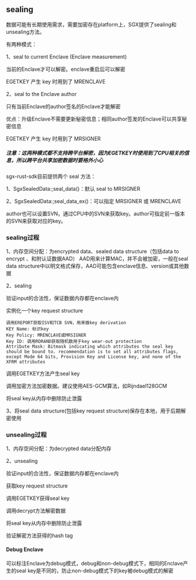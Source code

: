 ## sealing

数据可能有长期使用需求，需要加密存在platform上，SGX提供了sealing和unsealing方法。

有两种模式：

1、seal to current Enclave (Enclave measurement)

当前的Enclave才可以解密。enclave重启后可以解密

EGETKEY 产生 key 时用到了 MRENCLAVE

2、seal to the Enclave author

只有当前Enclave的author签名的Enclave才能解密

优点：升级Enclave不需要更新秘密信息；相同author签发的Enclave可以共享秘密信息

EGETKEY 产生 key 时用到了 MRSIGNER

##### 注意：这两种模式都不支持跨平台解密，因为EGETKEY时使用到了CPU相关的信息，所以跨平台共享加密数据时要格外小心

sgx-rust-sdk目前提供两个 seal 方法：

1、SgxSealedData:;seal_data()：默认 seal to MRSIGNER

2、SgxSealedData:;seal_data_ex()：可以指定 MRSIGNER 或 MRENCLAVE

author也可以设置SVN，通过CPU中的SVN来获取key。author可指定前一版本的SVN来获取对应的key。

### sealing过程

1、内存空间分配：为encrypted data、sealed data structure（包括data to encrypt 、和附认证数据AAD）
AAD用来计算MAC，并不会被加密，一般在seal data structure中以明文格式保存，AAD可能包含enclave信息、version或其他数据

2、sealing

验证input的合法性，保证数据内存都在enclave内

实例化一个key request structure

    调用EREPORT获取ISV和TCB SVN，用来做key derivation
    KEY Name: 标识key
    Key Policy: MRENCLAVE或MRSIGNER
    Key ID: 调用RDRAND获取随机数用于key wear-out protection
    Attribute Mask: Bitmask indicating which attributes the seal key should be bound to. recommendation is to set all attributes flags, except Mode 64 bits, Provision Key and License key, and none of the XFRM attributes

调用EGETKEY方法产生seal key

调用加密方法加密数据。建议使用AES-GCM算法，如Rijndael128GCM

将seal key从内存中删除防止泄露

3、将seal data structure(包括key request structure)保存在本地，用于后期解密使用


### unsealing过程

1、内存空间分配：为decrypted data分配内存

2、unsealing

验证input的合法性，保证数据内存都在enclave内

获取key request structure

调用EGETKEY获得seal key

调用decrypt方法解密数据

将seal key从内存中删除防止泄露

验证解密方法获得的hash tag


#### Debug Enclave

可以标注Enclave为debug模式，debug和non-debug模式下，相同的Enclave产生的seal key是不同的，防止non-debug模式下的key被debug模式的解密

